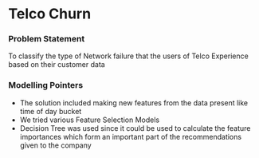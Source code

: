 # Telco Churn
### Problem Statement
To classify the type of Network failure that the users of Telco Experience based on their customer data

### Modelling Pointers
* The solution included making new features from the data present like time of day bucket
* We tried various Feature Selection Models
* Decision Tree was used since it could be used to calculate the feature importances which form an important part of the recommendations given to the company
